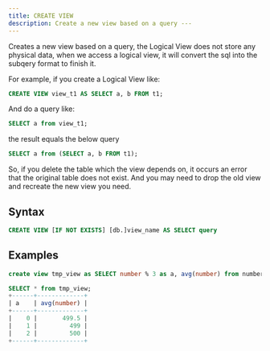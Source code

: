 ```yaml
---
title: CREATE VIEW
description: Create a new view based on a query ---
---
```


Creates a new view based on a query, the Logical View does not store any physical data, when we access a logical view, it will convert the sql into the subqery format to finish it.

For example, if you create a Logical View like:

```sql
CREATE VIEW view_t1 AS SELECT a, b FROM t1;
```
And do a query like:
```sql
SELECT a from view_t1;
```
the result equals the below query
```sql
SELECT a from (SELECT a, b FROM t1);
```

So, if you delete the table which the view depends on, it occurs an error that the original table does not exist. And you may need to drop the old view and recreate the new view you need.

## Syntax

```sql
CREATE VIEW [IF NOT EXISTS] [db.]view_name AS SELECT query
```

## Examples

```sql
create view tmp_view as SELECT number % 3 as a, avg(number) from numbers(1000) group by a order by a;

SELECT * from tmp_view;
+------+-------------+
| a    | avg(number) |
+------+-------------+
|    0 |       499.5 |
|    1 |         499 |
|    2 |         500 |
+------+-------------+
```
